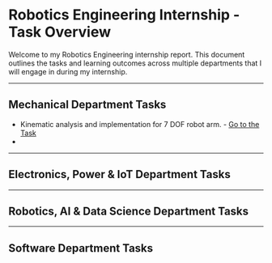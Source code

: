 # Robotics Engineering Internship - Task Overview

Welcome to my Robotics Engineering internship report. This document outlines the tasks and learning outcomes across multiple departments that I will engage in during my internship.

---

## Mechanical Department Tasks

- Kinematic analysis and implementation for 7 DOF robot arm. - [Go to the Task]()
- 

---

## Electronics, Power & IoT Department Tasks


---

## Robotics, AI & Data Science Department Tasks


---

## Software Department Tasks


